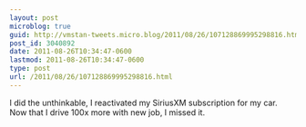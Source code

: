 ```yaml
---
layout: post
microblog: true
guid: http://vmstan-tweets.micro.blog/2011/08/26/107128869995298816.html
post_id: 3040892
date: 2011-08-26T10:34:47-0600
lastmod: 2011-08-26T10:34:47-0600
type: post
url: /2011/08/26/107128869995298816.html
---
```

I did the unthinkable, I reactivated my SiriusXM subscription for my car. Now that I drive 100x more with new job, I missed it.
